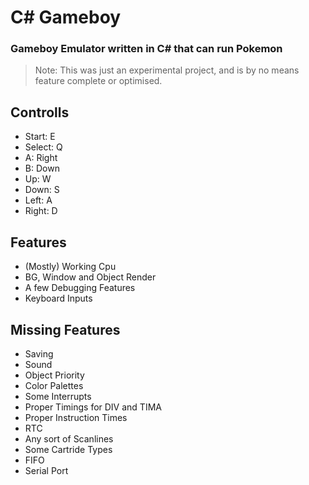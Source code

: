 ﻿# C# Gameboy
### Gameboy Emulator written in C# that can run Pokemon
> Note: This was just an experimental project, and is by no means feature complete or optimised.

## Controlls
- Start: E
- Select: Q
- A: Right
- B: Down
- Up: W
- Down: S
- Left: A
- Right: D

## Features
- (Mostly) Working Cpu
- BG, Window and Object Render
- A few Debugging Features
- Keyboard Inputs

## Missing Features
- Saving
- Sound
- Object Priority
- Color Palettes
- Some Interrupts
- Proper Timings for DIV and TIMA
- Proper Instruction Times
- RTC
- Any sort of Scanlines
- Some Cartride Types
- FIFO
- Serial Port